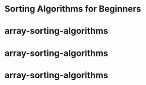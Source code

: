 # Sorting Algorithms for Beginners
# array-sorting-algorithms
# array-sorting-algorithms
# array-sorting-algorithms
